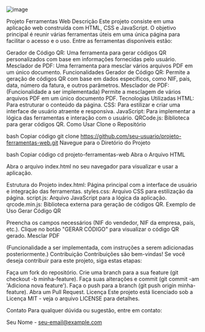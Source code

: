 ![image](https://github.com/user-attachments/assets/5486dbcf-c184-4539-8c50-a228b4c4525e)




Projeto Ferramentas Web
Descrição
Este projeto consiste em uma aplicação web construída com HTML, CSS e JavaScript. O objetivo principal é reunir várias ferramentas úteis em uma única página para facilitar o acesso e o uso. Entre as ferramentas disponíveis estão:

Gerador de Código QR: Uma ferramenta para gerar códigos QR personalizados com base em informações fornecidas pelo usuário.
Mesclador de PDF: Uma ferramenta para mesclar vários arquivos PDF em um único documento.
Funcionalidades
Gerador de Código QR: Permite a geração de códigos QR com base em dados específicos, como NIF, país, data, número da fatura, e outros parâmetros.
Mesclador de PDF: (Funcionalidade a ser implementada) Permite a mesclagem de vários arquivos PDF em um único documento PDF.
Tecnologias Utilizadas
HTML: Para estruturar o conteúdo da página.
CSS: Para estilizar e criar uma interface de usuário atraente e responsiva.
JavaScript: Para implementar a lógica das ferramentas e interação com o usuário.
QRCode.js: Biblioteca para gerar códigos QR.
Como Usar
Clone o Repositório

bash
Copiar código
git clone https://github.com/seu-usuario/projeto-ferramentas-web.git
Navegue para o Diretório do Projeto

bash
Copiar código
cd projeto-ferramentas-web
Abra o Arquivo HTML

Abra o arquivo index.html no seu navegador para visualizar e usar a aplicação.

Estrutura do Projeto
index.html: Página principal com a interface de usuário e integração das ferramentas.
styles.css: Arquivo CSS para estilização da página.
script.js: Arquivo JavaScript para a lógica da aplicação.
qrcode.min.js: Biblioteca externa para geração de códigos QR.
Exemplo de Uso
Gerar Código QR

Preencha os campos necessários (NIF do vendedor, NIF da empresa, país, etc.).
Clique no botão "GERAR CÓDIGO" para visualizar o código QR gerado.
Mesclar PDF

(Funcionalidade a ser implementada, com instruções a serem adicionadas posteriormente.)
Contribuição
Contribuições são bem-vindas! Se você deseja contribuir para este projeto, siga estas etapas:

Faça um fork do repositório.
Crie uma branch para a sua feature (git checkout -b minha-feature).
Faça suas alterações e commit (git commit -am 'Adiciona nova feature').
Faça o push para a branch (git push origin minha-feature).
Abra um Pull Request.
Licença
Este projeto está licenciado sob a Licença MIT - veja o arquivo LICENSE para detalhes.

Contato
Para qualquer dúvida ou sugestão, entre em contato:

Seu Nome - seu-email@example.com
